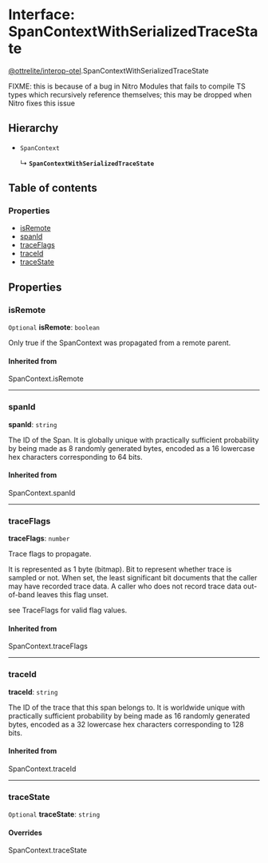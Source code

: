 # Interface: SpanContextWithSerializedTraceState

[@ottrelite/interop-otel](../modules/ottrelite_interop_otel.md).SpanContextWithSerializedTraceState

FIXME: this is because of a bug in Nitro Modules that fails to compile TS types which recursively reference themselves; this may be dropped when Nitro fixes this issue

## Hierarchy

- `SpanContext`

  ↳ **`SpanContextWithSerializedTraceState`**

## Table of contents

### Properties

- [isRemote](./ottrelite_interop_otel.SpanContextWithSerializedTraceState.md#isremote)
- [spanId](./ottrelite_interop_otel.SpanContextWithSerializedTraceState.md#spanid)
- [traceFlags](./ottrelite_interop_otel.SpanContextWithSerializedTraceState.md#traceflags)
- [traceId](./ottrelite_interop_otel.SpanContextWithSerializedTraceState.md#traceid)
- [traceState](./ottrelite_interop_otel.SpanContextWithSerializedTraceState.md#tracestate)

## Properties

### isRemote

 `Optional` **isRemote**: `boolean`

Only true if the SpanContext was propagated from a remote parent.

#### Inherited from

SpanContext.isRemote

___

### spanId

 **spanId**: `string`

The ID of the Span. It is globally unique with practically sufficient
probability by being made as 8 randomly generated bytes, encoded as a 16
lowercase hex characters corresponding to 64 bits.

#### Inherited from

SpanContext.spanId

___

### traceFlags

 **traceFlags**: `number`

Trace flags to propagate.

It is represented as 1 byte (bitmap). Bit to represent whether trace is
sampled or not. When set, the least significant bit documents that the
caller may have recorded trace data. A caller who does not record trace
data out-of-band leaves this flag unset.

see TraceFlags for valid flag values.

#### Inherited from

SpanContext.traceFlags

___

### traceId

 **traceId**: `string`

The ID of the trace that this span belongs to. It is worldwide unique
with practically sufficient probability by being made as 16 randomly
generated bytes, encoded as a 32 lowercase hex characters corresponding to
128 bits.

#### Inherited from

SpanContext.traceId

___

### traceState

 `Optional` **traceState**: `string`

#### Overrides

SpanContext.traceState
